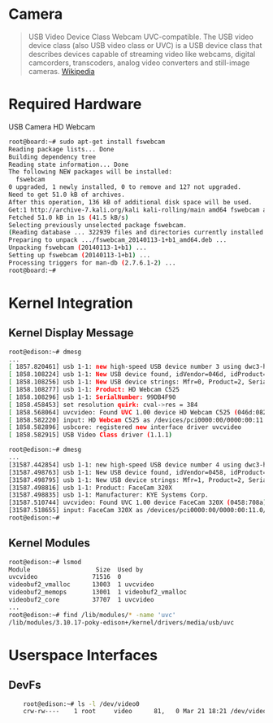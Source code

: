 # Camera

> USB Video Device Class Webcam UVC-compatible. The USB video device class (also USB video class or UVC) is a USB device class that describes devices capable of streaming video like webcams, digital camcorders, transcoders, analog video converters and still-image cameras. [Wikipedia](https://en.wikipedia.org/wiki/List_of_USB_video_class_devices)

# Required Hardware

USB Camera HD Webcam

```sh
root@board:~# sudo apt-get install fswebcam
Reading package lists... Done
Building dependency tree       
Reading state information... Done
The following NEW packages will be installed:
  fswebcam
0 upgraded, 1 newly installed, 0 to remove and 127 not upgraded.
Need to get 51.0 kB of archives.
After this operation, 136 kB of additional disk space will be used.
Get:1 http://archive-7.kali.org/kali kali-rolling/main amd64 fswebcam amd64 20140113-1+b1 [51.0 kB]
Fetched 51.0 kB in 1s (41.5 kB/s) 
Selecting previously unselected package fswebcam.
(Reading database ... 322939 files and directories currently installed.)
Preparing to unpack .../fswebcam_20140113-1+b1_amd64.deb ...
Unpacking fswebcam (20140113-1+b1) ...
Setting up fswebcam (20140113-1+b1) ...
Processing triggers for man-db (2.7.6.1-2) ...
root@board:~# 
```

# Kernel Integration

## Kernel Display Message

```sh
root@edison:~# dmesg
...
[ 1857.820461] usb 1-1: new high-speed USB device number 3 using dwc3-host
[ 1858.108224] usb 1-1: New USB device found, idVendor=046d, idProduct=0826
[ 1858.108256] usb 1-1: New USB device strings: Mfr=0, Product=2, SerialNumber=1
[ 1858.108277] usb 1-1: Product: HD Webcam C525
[ 1858.108296] usb 1-1: SerialNumber: 99DB4F90
[ 1858.458453] set resolution quirk: cval->res = 384
[ 1858.568064] uvcvideo: Found UVC 1.00 device HD Webcam C525 (046d:0826)
[ 1858.582220] input: HD Webcam C525 as /devices/pci0000:00/0000:00:11.0/dwc3-host.2/usb1/1-1/1-1:1.2/input/input3
[ 1858.582896] usbcore: registered new interface driver uvcvideo
[ 1858.582915] USB Video Class driver (1.1.1)
```

```sh
root@edison:~# dmesg
...
[31587.442854] usb 1-1: new high-speed USB device number 4 using dwc3-host
[31587.498763] usb 1-1: New USB device found, idVendor=0458, idProduct=708a
[31587.498795] usb 1-1: New USB device strings: Mfr=1, Product=2, SerialNumber=0
[31587.498816] usb 1-1: Product: FaceCam 320X
[31587.498835] usb 1-1: Manufacturer: KYE Systems Corp.
[31587.510744] uvcvideo: Found UVC 1.00 device FaceCam 320X (0458:708a)
[31587.518655] input: FaceCam 320X as /devices/pci0000:00/0000:00:11.0/dwc3-host.2/usb1/1-1/1-1:1.0/input/input6
root@edison:~# 
```

## Kernel Modules

```sh
root@edison:~# lsmod
Module                  Size  Used by
uvcvideo               71516  0 
videobuf2_vmalloc      13003  1 uvcvideo
videobuf2_memops       13001  1 videobuf2_vmalloc
videobuf2_core         37707  1 uvcvideo
...
root@edison:~# find /lib/modules/* -name 'uvc'
/lib/modules/3.10.17-poky-edison+/kernel/drivers/media/usb/uvc
```

# Userspace Interfaces

## DevFs

```sh
    root@edison:~# ls -l /dev/video0
    crw-rw----    1 root     video      81,   0 Mar 21 18:21 /dev/video0
```
